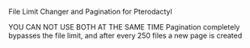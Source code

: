File Limit Changer and Pagination for Pterodactyl

YOU CAN NOT USE BOTH AT THE SAME TIME
Pagination completely bypasses the file limit, and after every 250 files a new page is created
